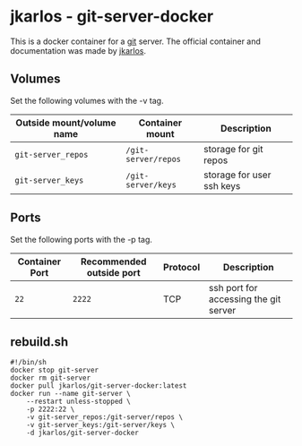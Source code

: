 # jkarlos - git-server-docker

This is a docker container for a [git](../git.md) server.
The official container and documentation was made by [jkarlos](https://hub.docker.com/r/jkarlos/git-server-docker).

## Volumes

Set the following volumes with the -v tag.

| Outside mount/volume name | Container mount     | Description               |
| ------------------------- | ------------------- | ------------------------- |
| `git-server_repos`        | `/git-server/repos` | storage for git repos     |
| `git-server_keys`         | `/git-server/keys`  | storage for user ssh keys |

## Ports

Set the following ports with the -p tag.

| Container Port | Recommended outside port | Protocol | Description                           |
| -------------- | ------------------------ | -------- | ------------------------------------- |
| `22`           | `2222`                   | TCP      | ssh port for accessing the git server |

## rebuild.sh

```shell
#!/bin/sh
docker stop git-server
docker rm git-server
docker pull jkarlos/git-server-docker:latest
docker run --name git-server \
    --restart unless-stopped \
    -p 2222:22 \
    -v git-server_repos:/git-server/repos \
    -v git-server_keys:/git-server/keys \
    -d jkarlos/git-server-docker
```
